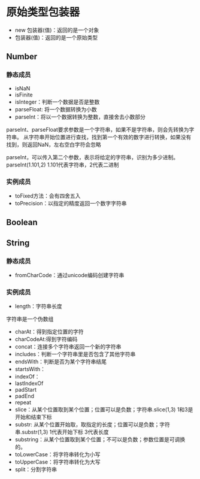 # 原始类型包装器

- new 包装器(值)：返回的是一个对象
- 包装器(值)：返回的是一个原始类型

## Number

### 静态成员

- isNaN
- isFinite
- isInteger：判断一个数据是否是整数
- parseFloat: 将一个数据转换为小数
- parseInt：将以一个数据转换为整数，直接舍去小数部分

parseInt、parseFloat要求参数是一个字符串，如果不是字符串，则会先转换为字符串。
从字符串开始位置进行查找，找到第一个有效的数字进行转换，如果没有找到，则返回NaN，左右空白字符会忽略

parseInt，可以传入第二个参数，表示将给定的字符串，识别为多少进制。 parseInt(1.101,2) 1.101代表字符串，2代表二进制

### 实例成员

- toFixed方法：会有四舍五入
- toPrecision：以指定的精度返回一个数字字符串

## Boolean

## String

### 静态成员

- fromCharCode：通过unicode编码创建字符串

### 实例成员

- length：字符串长度

字符串是一个伪数组

- charAt：得到指定位置的字符
- charCodeAt:得到字符编码
- concat：连接多个字符串返回一个新的字符串
- includes：判断一个字符串里是否包含了其他字符串
- endsWith：判断是否为某个字符串结尾
- startsWith：
- indexOf：
- lastIndexOf
- padStart
- padEnd
- repeat
- slice：从某个位置取到某个位置；位置可以是负数；字符串.slice(1,3) 1和3是开始和结束下标
- substr: 从某个位置开始取，取指定的长度；位置可以是负数；字符串.substr(1,3) 1代表开始下标 3代表长度
- substring：从某个位置取到某个位置；不可以是负数；参数位置是可调换的。
- toLowerCase：将字符串转化为小写
- toUpperCase：将字符串转化为大写
- split：分割字符串

